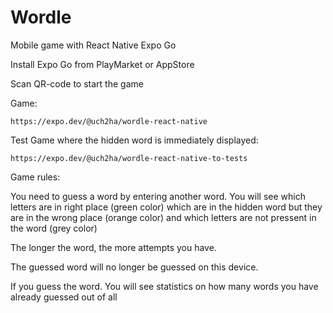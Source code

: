 # Wordle 
Mobile game with React Native Expo Go

Install Expo Go from PlayMarket or AppStore

Scan QR-code to start the game

Game:

    https://expo.dev/@uch2ha/wordle-react-native
    
Test Game where the hidden word is immediately displayed:

    https://expo.dev/@uch2ha/wordle-react-native-to-tests
    
    
    
Game rules:

  You need to guess a word by entering another word.
  You will see which letters are in right place (green color) 
  which are in the hidden word but they are in the wrong place (orange color) 
  and which letters are not pressent in the word (grey color)
  
  
  The longer the word, the more attempts you have.
  
  The guessed word will no longer be guessed on this device.
  
  If you guess the word. You will see statistics on how many words you have already guessed out of all
  
